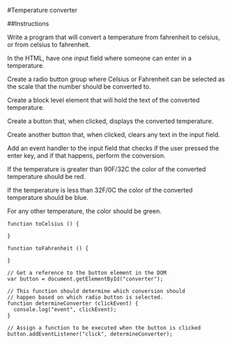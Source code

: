 #Temperature converter

##Instructions

Write a program that will convert a temperature from fahrenheit to celsius, or from celsius to fahrenheit.

In the HTML, have one input field where someone can enter in a temperature.

Create a radio button group where Celsius or Fahrenheit can be selected as the scale that the number should be converted to.

Create a block level element that will hold the text of the converted temperature.

Create a button that, when clicked, displays the converted temperature.

Create another button that, when clicked, clears any text in the input field.

Add an event handler to the input field that checks if the user pressed the enter key, and if that happens, perform the conversion.

If the temperature is greater than 90F/32C the color of the converted temperature should be red.

If the temperature is less than 32F/0C the color of the converted temperature should be blue.

For any other temperature, the color should be green.

```
function toCelsius () {

}

function toFahrenheit () {

}

// Get a reference to the button element in the DOM
var button = document.getElementById("converter");

// This function should determine which conversion should
// happen based on which radio button is selected.
function determineConverter (clickEvent) {
  console.log("event", clickEvent);
}

// Assign a function to be executed when the button is clicked
button.addEventListener("click", determineConverter);
```

